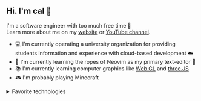 ## Hi. I'm cal 🦧
I'm a software engineer with too much free time 🙈 \
Learn more about me on my [website](http://cal-overflow.dev) or [YouTube channel](https://www.youtube.com/channel/UCTfscxyX4CI9SnWdFqK4FJw).


- 💻 I'm currently operating a university organization for providing students information and experience with cloud-based development ☁️
- 🧠 I'm currently learning the ropes of Neovim as my primary text-editor 🙈
- 📚 I'm currently learning computer graphics like [Web GL](https://g.co/kgs/KqnT1D) and [three.JS](https://threejs.org/)
- 🎮 I'm probably playing Minecraft


<details>

  <summary>Favorite technologies</summary>

  #### DevOps
  [<img src="assets/AWS.svg" alt="AWS" title="AWS" height="40px" width="auto" />](https://aws.amazon.com/)
  [<img src="assets/Docker.svg" alt="Docker" title="Docker" height="50px" width="auto" />](https://www.docker.com/)
  [<img src="assets/K8s.svg" alt="Kubernetes" title="Kubernetes" height="50px" width="auto" />](https://kubernetes.io/)
  [<img src="assets/Bitrise.svg" alt="Bitrise" title="Bitrise" height="50px" width="auto" />](https://www.bitrise.io/)
  [<img src="assets/Netlify.svg" alt="Netlify" title="Netlify" height="50px" width="auto" />](https://www.netlify.com/)

  #### Frontend development
  [<img src="assets/Nuxt.svg" alt="NuxtJS" title="NuxtJS" height="50px" width="auto" />](https://nuxtjs.org/)
  [<img src="assets/React.svg" alt="React" title="React" height="50px" width="auto" />](https://reactjs.org/)
  [<img src="assets/Tailwind.svg" alt="TailwindCSS" title="TailwindCSS" height="50px" width="auto" />](https://tailwindcss.com/)
  [<img src="assets/Vue.svg" alt="VueJS" title="VueJS" height="50px" width="auto" />](https://vuejs.org/)
  [<img src="assets/Bootstrap.svg" alt="Bootstrap" title="Bootstrap" height="50px" width="auto" />](https://getbootstrap.com/)

  #### Middleware & Backend development
  [<img src="assets/FastAPI.svg" alt="FastAPI" title="FastAPI" height="50px" width="auto" />](https://fastapi.tiangolo.com/)
  [<img src="assets/Spring.svg" alt="Spring" title="Spring" height="50px" width="auto" />](https://spring.io/)
  [<img src="assets/Postgres.svg" alt="Postgres" title="Postgres" height="50px" width="auto" />](https://www.postgresql.org/)
  [<img src="assets/MySQL.svg" alt="MySQL" title="MySQL" height="50px" width="auto" />](https://www.mysql.com/)
  [<img src="assets/SocketIO.svg" alt="Socket.io" title="Socket.io" height="50px" width="auto" />](https://socket.io/)

  #### General
  [<img src="assets/JavaScript.svg" alt="JavaScript" title="JavaScript" height="50px" width="auto" />](https://www.javascript.com/)
  [<img src="assets/TypeScript.svg" alt="TypeScript" title="TypeScript" height="50px" width="auto" />](https://www.typescriptlang.org/)
  [<img src="assets/Python.svg" alt="Python" title="Python" height="50px" width="auto" />](https://www.python.org/)
  [<img src="assets/Java.svg" alt="Java" title="Java" height="50px" width="auto" />](https://www.java.com/en/)
  [<img src="assets/Bash.svg" alt="Bash" title="Bash" height="50px" width="auto" />](https://www.gnu.org/software/bash/)

</details>
